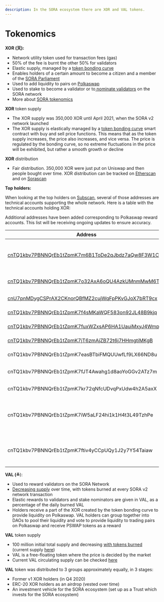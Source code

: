 ```yaml
---
description: In the SORA ecosystem there are XOR and VAL tokens.
---
```


# Tokenomics

**XOR (天):**

* Network utility token used for transaction fees (gas)&#x20;
* 50% of the fee is burnt the other 50% for validators&#x20;
* Elastic supply, managed by a [token bonding curve](https://medium.com/sora-xor/sora-the-new-economic-order-3ec3f0327e5a)
* Enables holders of a certain amount to become a citizen and a member of the [SORA Parliament](https://medium.com/sora-xor/the-sora-parliament-af8184dae384)
* Used to add liquidity to pairs on [Polkaswap](https://polkaswap.io/)
* Used to stake to become a validator or to[ nominate validators](https://wiki.sora.org/guides/how-to-nominate-validators-stake-your-xor) on the SORA network
* More about [SORA tokenomics](https://medium.com/sora-xor/sora-the-new-economic-order-3ec3f0327e5a)

**XOR** token supply

* The XOR supply was 350,000 XOR until April 2021, when the SORA v2 network launched
* The XOR supply is elastically managed by a [token bonding curve](https://wiki.sora.org/token-bonding-curve) smart contract with buy and sell price functions. This means that as the token supply increases, the price also increases, and vice versa. The price is regulated by the bonding curve, so no extreme fluctuations in the price will be exhibited, but rather a smooth growth or decline

**XOR** distribution

* Fair distribution. 350,000 XOR were just put on Uniswap and then people bought over time. XOR distribution can be tracked on [Etherscan](https://etherscan.io/token/0x40FD72257597aA14C7231A7B1aaa29Fce868F677#balances) and on [Sorascan](https://sorascan.com/sora-mainnet/account)

**Top holders:**

When looking at the top holders on [Subscan](https://sora.subscan.io/account), several of those addresses are technical accounts supporting the whole network. Here is a table with the technical accounts holding XOR:

Additional addresses have been added corresponding to Polkaswap reward accounts. This list will be receiving ongoing updates to ensure accuracy.

| Address                                                                                                                                 | Role                                                                                                                               |
| --------------------------------------------------------------------------------------------------------------------------------------- | ---------------------------------------------------------------------------------------------------------------------------------- |
| [cnTQ1kbv7PBNNQrEb1tZpmK7m6B1ToDe2qJbdz7aQw8F3W1CK ](https://sora.subscan.io/account/cnTQ1kbv7PBNNQrEb1tZpmK7m6B1ToDe2qJbdz7aQw8F3W1CK) | **Smart contract of the Ethereum bridge**                                                                                          |
| [cnTQ1kbv7PBNNQrEb1tZpmK7o32AxA6oQU4AzkUMnmMwM6Tk7](https://sora.subscan.io/account/cnTQ1kbv7PBNNQrEb1tZpmK7o32AxA6oQU4AzkUMnmMwM6Tk7)  | **XOR-PSWAP pool**                                                                                                                 |
| [cnU7pnMDygCSPrAX2CKnorQBfMZ2cujWqFpPKvGJoX7bRT9cx](https://sora.subscan.io/account/cnU7pnMDygCSPrAX2CKnorQBfMZ2cujWqFpPKvGJoX7bRT9cx)  | [**JP Games loan**](https://medium.com/sora-xor/sora-xor-could-be-the-official-native-token-of-the-pegasus-world-kit-4ac45fd7cc32) |
| [cnTQ1kbv7PBNNQrEb1tZpmK7f4sMKaWQF583on92JL48B9kjq ](https://sora.subscan.io/account/cnTQ1kbv7PBNNQrEb1tZpmK7f4sMKaWQF583on92JL48B9kjq) | **XOR-VAL pool**                                                                                                                   |
| [cnTQ1kbv7PBNNQrEb1tZpmK7fuxWZxsAP6HA1UauiMxyJ4Wmp ](https://sora.subscan.io/account/cnTQ1kbv7PBNNQrEb1tZpmK7fuxWZxsAP6HA1UauiMxyJ4Wmp) | **XOR-DAI pool**                                                                                                                   |
| [cnTQ1kbv7PBNNQrEb1tZpmK7jT6zmAjZB72t6j7HHmgtiMKgB ](https://sora.subscan.io/account/cnTQ1kbv7PBNNQrEb1tZpmK7jT6zmAjZB72t6j7HHmgtiMKgB) | **XOR-ETH pool**                                                                                                                   |
| cnTQ1kbv7PBNNQrEb1tZpmK7easBTbiFMQUUwfLf9LX66ND8u                                                                                       | **TBC Rewards**                                                                                                                    |
| cnTQ1kbv7PBNNQrEb1tZpmK7fJT4Awahg1d8aoYoGGv2ATz7m                                                                                       | **Market Maker Rewards**                                                                                                           |
| cnTQ1kbv7PBNNQrEb1tZpmK7kr72qNfcUDvqPxUdw4h2A5axX                                                                                       | **Farming Rewards**                                                                                                                |
| cnTQ1kbv7PBNNQrEb1tZpmK7iW5aLF24hi1k1H4t3L49TzhPe                                                                                       | **Pre-Launch PSWAP and VAL Reserve Account**                                                                                       |
| cnTQ1kbv7PBNNQrEb1tZpmK7ftiv4yCCpUQy1J2y7Y54Taiaw                                                                                       | **PSWAP Distribution for Liquidity Providers**                                                                                     |

**VAL (≚**):

* Used to reward validators on the SORA Network
* [Decreasing supply](https://medium.com/sora-xor/sora-validator-rewards-419320e22df8) over time, with tokens burned at every SORA v2 network transaction
* Elastic rewards to validators and stake nominators are given in VAL, as a percentage of the daily burned VAL
* Holders receive a part of the XOR created by the token bonding curve to provide liquidity on Polkaswap. VAL holders can group together into DAOs to pool their liquidity and vote to provide liquidity to trading pairs on Polkaswap and receive PSWAP tokens as a reward

**VAL** token supply

* 100 million initial total supply and decreasing [with tokens burned](https://medium.com/@sora.xor/sora-validator-rewards-419320e22df8) (current supply [here](https://sora-qty.info))
* VAL is a free-floating token where the price is decided by the market
* Current VAL circulating supply can be checked [here](https://mof.sora.org/qty/val)

**VAL** token was distributed to 3 groups approximately equally, in 3 stages:

* Former v1 XOR holders (in Q4 2020)
* ERC-20 XOR holders as an airdrop (vested over time)
* An investment vehicle for the SORA ecosystem (set up as a Trust which invests for the SORA ecosystem)
